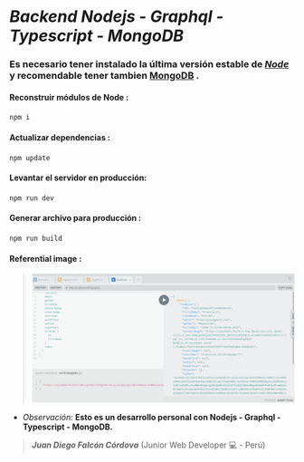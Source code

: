 # ***Backend Nodejs - Graphql - Typescript - MongoDB***

### Es necesario tener instalado la última versión estable de [*Node*](https://nodejs.org/en/) y recomendable tener tambien [MongoDB](https://www.mongodb.com/download-center/community) .

#### Reconstruir módulos de Node :
```
npm i
```
#### Actualizar dependencias :
```
npm update
```
#### Levantar el servidor en producción:
```
npm run dev
```
#### Generar archivo para producción :
```
npm run build
```
#### Referential image :
> ![No image](./images/playground.png)

- *Observación:* **Esto es un desarrollo personal con Nodejs - Graphql - Typescript - MongoDB.**


> ***Juan Diego Falcón Córdova*** (Junior Web Developer   :computer: - Perú)